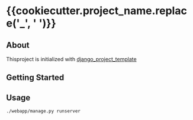 # {{cookiecutter.project_name.replace('_', ' ')}}


## About

Thisproject is initialized with [django_project_template](https://github.com/airyou-code/django_project_template)



## Getting Started

## Usage


```bash
./webapp/manage.py runserver
```

